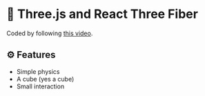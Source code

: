 # 🔴 Three.js and React Three Fiber
Coded by following [this video](https://www.youtube.com/watch?v=9ZEjSxDRIik).

## ⚙️ Features
- Simple physics
- A cube (yes a cube)
- Small interaction